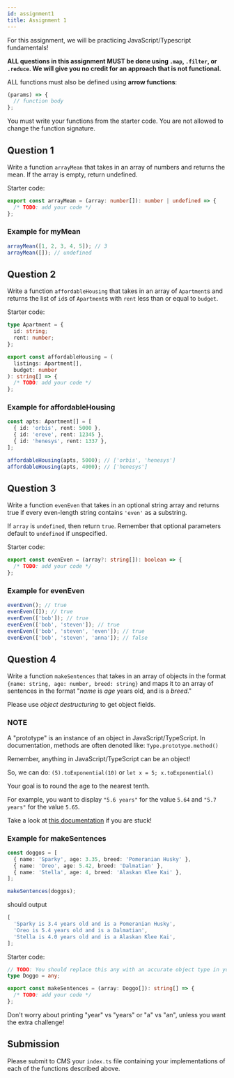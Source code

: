 ```yaml
---
id: assignment1
title: Assignment 1
---
```


For this assignment, we will be practicing JavaScript/Typescript fundamentals!

**ALL questions in this assignment MUST be done using `.map`, `.filter`, or
`.reduce`. We will give you no credit for an approach that is not functional.**

ALL functions must also be defined using **arrow functions**:

```typescript
(params) => {
  // function body
};
```

You must write your functions from the starter code. You are not allowed to
change the function signature.

## Question 1

Write a function `arrayMean` that takes in an array of numbers and returns the mean.
If the array is empty, return undefined.

Starter code:

```typescript
export const arrayMean = (array: number[]): number | undefined => {
  /* TODO: add your code */
};
```

### Example for myMean

```typescript
arrayMean([1, 2, 3, 4, 5]); // 3
arrayMean([]); // undefined
```

## Question 2

Write a function `affordableHousing` that takes in an array of `Apartment`s
and returns the list of `id`s of `Apartment`s with `rent` less than or equal to
`budget`.

Starter code:

```typescript
type Apartment = {
  id: string;
  rent: number;
};

export const affordableHousing = (
  listings: Apartment[],
  budget: number
): string[] => {
  /* TODO: add your code */
};
```

### Example for affordableHousing

```typescript
const apts: Apartment[] = [
  { id: 'orbis', rent: 5000 },
  { id: 'ereve', rent: 12345 },
  { id: 'henesys', rent: 1337 },
];

affordableHousing(apts, 5000); // ['orbis', 'henesys']
affordableHousing(apts, 4000); // ['henesys']
```

## Question 3

Write a function `evenEven` that takes in an optional string array and returns
true if every even-length string contains `'even'` as a substring.

If `array` is `undefined`, then return `true`. Remember that optional parameters
default to `undefined` if unspecified.

Starter code:

```typescript
export const evenEven = (array?: string[]): boolean => {
  /* TODO: add your code */
};
```

### Example for evenEven

```typescript
evenEven(); // true
evenEven([]); // true
evenEven(['bob']); // true
evenEven(['bob', 'steven']); // true
evenEven(['bob', 'steven', 'even']); // true
evenEven(['bob', 'steven', 'anna']); // false
```

## Question 4

Write a function `makeSentences` that takes in an array of objects in the format
`{name: string, age: number, breed: string}` and maps it to an array of
sentences in the format "_name_ is _age_ years old, and is a _breed_."

Please use _object destructuring_ to get object fields.

### NOTE

A "prototype" is an instance of an object in JavaScript/TypeScript. In
documentation, methods are often denoted like: `Type.prototype.method()`

Remember, anything in JavaScript/TypeScript can be an object!

So, we can do: `(5).toExponential(10)` or `let x = 5; x.toExponential()`

Your goal is to round the age to the nearest tenth.

For example, you want to display `"5.6 years"` for the value `5.64` and `"5.7 years"` for the value `5.65`.

Take a look at [this documentation](https://developer.mozilla.org/en-US/docs/2021fa/Web/JavaScript/Reference/Global_Objects/Number#Methods) if you are stuck!

### Example for makeSentences

```typescript
const doggos = [
  { name: 'Sparky', age: 3.35, breed: 'Pomeranian Husky' },
  { name: 'Oreo', age: 5.42, breed: 'Dalmatian' },
  { name: 'Stella', age: 4, breed: 'Alaskan Klee Kai' },
];

makeSentences(doggos);
```

should output

```typescript
[
  'Sparky is 3.4 years old and is a Pomeranian Husky',
  'Oreo is 5.4 years old and is a Dalmatian',
  'Stella is 4.0 years old and is a Alaskan Klee Kai',
];
```

Starter code:

```typescript
// TODO: You should replace this any with an accurate object type in your submission!
type Doggo = any;

export const makeSentences = (array: Doggo[]): string[] => {
  /* TODO: add your code */
};
```

Don't worry about printing "year" vs "years" or "a" vs "an", unless you want the
extra challenge!

## Submission

Please submit to CMS your `index.ts` file containing your implementations of
each of the functions described above.
